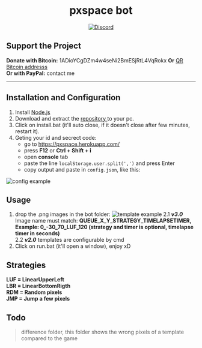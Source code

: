 <h1 align="center">pxspace bot</h1>
<p align="center">
    <a href="https://discord.gg/CxG3f7S">
        <img src="https://img.shields.io/discord/675323046680330261.svg?label=Discord&logo=discord" alt="Discord"/>
    </a>

</p>

## Support the Project <br>
**Donate with Bitcoin:** 1ADioYCgDZm4w4seNi2BmESjRtL4VqRokx **Or** <a href="https://raw.githubusercontent.com/Felipefury/pxspace-bot/master/ignore_folder/qr.png">QR Bitcoin addresss</a><br>
**Or with PayPal:** contact me

<hr> </hr>

## Installation and Configuration

1. Install <a href="https://nodejs.org/en/">Node.js </a>
2. Download and extract the <a href="https://github.com/Felipefury/pxspace-bot/archive/master.zip">repository </a>to your pc.
3. Click on install.bat (it'll auto close, if it doesn't close after few minutes, restart it).
4. Geting your id and secrect code:
    <ul>
    <li>go to <a href="https://pxspace.herokuapp.com/" rel="nofollow">https://pxspace.herokuapp.com/</a></li>
    <li>press <strong>F12</strong> or <strong> Ctrl + Shift + i </strong></li>
    <li>open <strong>console</strong> tab</li>
    <li>paste the line <code>localStorage.user.split(',')</code> and press Enter</li>
    <li>copy output and paste in <code>config.json</code>, like this:</li>
    </ul>
    
 ![config example](https://raw.githubusercontent.com/Felipefury/pxspace-bot/master/ignore_folder/config.png)

## Usage

1. drop the .png images in the bot folder:
![template example](https://raw.githubusercontent.com/Felipefury/pxspace-bot/master/ignore_folder/template_example.png)
2.1 ***v3.0*** Image name must match: **QUEUE_X_Y_STRATEGY_TIMELAPSETIMER, Example: 0_-30_70_LUF_120 (strategy and timer is optional, timelapse timer in seconds)** <br>
2.2 ***v2.0*** templates are configurable by cmd
3. Click on run.bat (it'll open a window), enjoy xD

## Strategies

**LUF = LinearUpperLeft <br>
LBR = LinearBottomRigth <br>
RDM = Random pixels <br>
JMP = Jump a few pixels**

## Todo

> difference folder, this folder shows the wrong pixels of a template compared to the game
